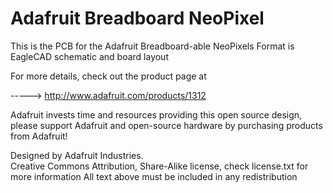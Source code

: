 Adafruit Breadboard NeoPixel
===============================

This is the PCB for the Adafruit Breadboard-able NeoPixels
Format is EagleCAD schematic and board layout

For more details, check out the product page at

-----> http://www.adafruit.com/products/1312

Adafruit invests time and resources providing this open source design, 
please support Adafruit and open-source hardware by purchasing 
products from Adafruit!

Designed by Adafruit Industries.  
Creative Commons Attribution, Share-Alike license, check license.txt for more information
All text above must be included in any redistribution